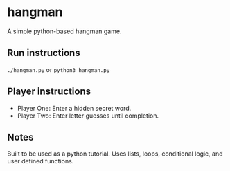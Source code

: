 # hangman

A simple python-based hangman game.

## Run instructions

`./hangman.py` or `python3 hangman.py`

## Player instructions

- Player One: Enter a hidden secret word.
- Player Two: Enter letter guesses until completion.

## Notes

Built to be used as a python tutorial. Uses lists, loops, conditional logic, and user defined functions.


